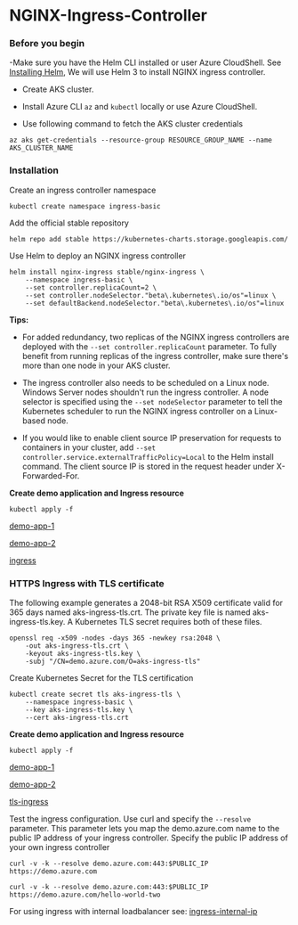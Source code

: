 # NGINX-Ingress-Controller

### Before you begin
-Make sure you have the Helm CLI installed or user Azure CloudShell. See [Installing Helm](https://helm.sh/docs/intro/install/),
We will use Helm 3 to install NGINX ingress controller.

- Create AKS cluster.

- Install Azure CLI `az` and `kubectl` locally or use Azure CloudShell.

- Use following command to fetch the AKS cluster credentials

``az aks get-credentials --resource-group RESOURCE_GROUP_NAME --name AKS_CLUSTER_NAME``

### Installation
Create an ingress controller namespace

`kubectl create namespace ingress-basic`

Add the official stable repository

`helm repo add stable https://kubernetes-charts.storage.googleapis.com/`

Use Helm to deploy an NGINX ingress controller

```
helm install nginx-ingress stable/nginx-ingress \
    --namespace ingress-basic \
    --set controller.replicaCount=2 \
    --set controller.nodeSelector."beta\.kubernetes\.io/os"=linux \
    --set defaultBackend.nodeSelector."beta\.kubernetes\.io/os"=linux
```
    
**Tips:**

- For added redundancy, two replicas of the NGINX ingress controllers are deployed with the `--set controller.replicaCount` parameter. 
To fully benefit from running replicas of the ingress controller, make sure there's more than one node in your AKS cluster.

- The ingress controller also needs to be scheduled on a Linux node. Windows Server nodes shouldn't run the ingress controller. 
A node selector is specified using the `--set nodeSelector` parameter to tell the Kubernetes scheduler to run the NGINX ingress controller on a Linux-based node.

- If you would like to enable client source IP preservation for requests to containers in your cluster, add `--set controller.service.externalTrafficPolicy=Local` to the Helm install command. 
The client source IP is stored in the request header under X-Forwarded-For.

**Create demo application and Ingress resource**

`kubectl apply -f`

[demo-app-1](aks-helloworld-one.yaml)

[demo-app-2](aks-helloworld-two.yaml)

[ingress](aks-helloworld-ingress.yaml)

### HTTPS Ingress with TLS certificate
The following example generates a 2048-bit RSA X509 certificate valid for 365 days named aks-ingress-tls.crt. 
The private key file is named aks-ingress-tls.key. A Kubernetes TLS secret requires both of these files.

```
openssl req -x509 -nodes -days 365 -newkey rsa:2048 \
    -out aks-ingress-tls.crt \
    -keyout aks-ingress-tls.key \
    -subj "/CN=demo.azure.com/O=aks-ingress-tls"
```

Create Kubernetes Secret for the TLS certification

```
kubectl create secret tls aks-ingress-tls \
    --namespace ingress-basic \
    --key aks-ingress-tls.key \
    --cert aks-ingress-tls.crt
```
**Create demo application and Ingress resource**

`kubectl apply -f`

[demo-app-1](./tls-ingress/aks-helloworld.yaml)

[demo-app-2](./tls-ingress/ingress-demo.yaml)

[tls-ingress](aks-helloworld-tls-ingress.yaml)

Test the ingress configuration. Use curl and specify the `--resolve` parameter. This parameter lets you map the demo.azure.com name to the public IP address of your ingress controller. 
Specify the public IP address of your own ingress controller

`curl -v -k --resolve demo.azure.com:443:$PUBLIC_IP https://demo.azure.com`

`curl -v -k --resolve demo.azure.com:443:$PUBLIC_IP https://demo.azure.com/hello-world-two`

For using ingress with internal loadbalancer see: [ingress-internal-ip](https://docs.microsoft.com/en-us/azure/aks/ingress-internal-ip)